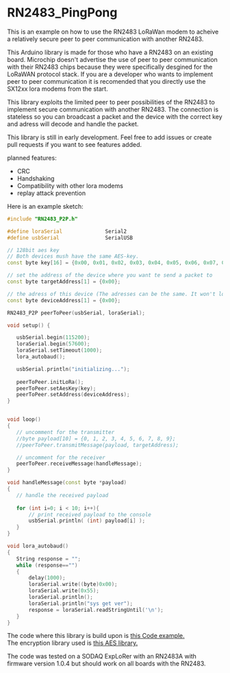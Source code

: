 ﻿# RN2483_PingPong
 
 This is an example on how to use the RN2483 LoRaWan modem to acheive a relatively secure peer to peer communication with another RN2483.
 
 This Arduino library is made for those who have a RN2483 on an existing board. Microchip doesn't advertise the use of peer to peer communication with their RN2483 chips because they were specifically desgined for the LoRaWAN protocol stack. If you are a developer who wants to implement peer to peer communication it is recomended that you directly use the SX12xx lora modems from the start.
 
 This library exploits the limited peer to peer possibilities of the RN2483 to implement secure communication with another RN2483. The connection is stateless so you can broadcast a packet and the device with the correct key and adress will decode and handle the packet.
 
 This library is still in early development. Feel free to add issues or create pull requests if you want to see features added.
 
 planned features:
 * CRC
 * Handshaking
 * Compatibility with other lora modems
 * replay attack prevention
 
 Here is an example sketch:
 
 ```C++
#include "RN2483_P2P.h"

#define loraSerial              Serial2
#define usbSerial               SerialUSB

// 128bit aes key
// Both devices mush have the same AES-key.
const byte key[16] = {0x00, 0x01, 0x02, 0x03, 0x04, 0x05, 0x06, 0x07, 0x08, 0x09, 0x0A, 0x0B, 0x0C, 0x0D, 0x0E, 0x0F};

// set the address of the device where you want te send a packet to
const byte targetAddress[1] = {0x00};

// the adress of this device (The adresses can be the same. It won't loop back)
const byte deviceAddress[1] = {0x00};

RN2483_P2P peerToPeer(usbSerial, loraSerial);

void setup() {

    usbSerial.begin(115200);
    loraSerial.begin(57600);
    loraSerial.setTimeout(1000);
    lora_autobaud();

    usbSerial.println("initializing...");
    
    peerToPeer.initLoRa();
    peerToPeer.setAesKey(key);
    peerToPeer.setAddress(deviceAddress);
}


void loop() 
{
    // uncomment for the transmitter
    //byte payload[10] = {0, 1, 2, 3, 4, 5, 6, 7, 8, 9};
    //peerToPeer.transmitMessage(payload, targetAddress);

    // uncomment for the receiver
    peerToPeer.receiveMessage(handleMessage);
}

void handleMessage(const byte *payload)
{
    // handle the received payload
    
    for (int i=0; i < 10; i++){
        // print received payload to the console
        usbSerial.println( (int) payload[i] );
    }
}

void lora_autobaud()
{
    String response = "";
    while (response=="")
    {
        delay(1000);
        loraSerial.write((byte)0x00);
        loraSerial.write(0x55);
        loraSerial.println();
        loraSerial.println("sys get ver");
        response = loraSerial.readStringUntil('\n');
    }
}
 ```
 The code where this library is build upon is [this Code example.](https://github.com/jpmeijers/RN2483-Arduino-p2p-examples) <br>
 The encryption library used is [this AES library.](https://github.com/bigfighter/arduino-AES)
 
 The code was tested on a SODAQ ExpLoRer with an RN2483A with firmware version 1.0.4 but should work on all boards with the RN2483.

